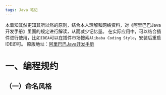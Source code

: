 ```yaml
---
tags: Java 笔记
---
```




本着知其然更知其所以然的原则，结合本人理解和网络资料，对《阿里巴巴Java开发手册》里面的规定进行解读，从而减少记忆量。
在实际应用中，可以结合插件进行使用，比如`IDEA`可以在插件市场搜索`Alibaba Coding Style`，安装后重启IDE即可。
原版地址：[阿里巴巴Java开发手册](https://github.com/alibaba/p3c)

# 一、编程规约
## （一）命名风格